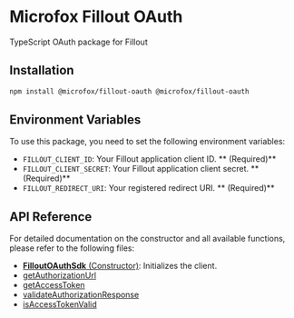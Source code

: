 # Microfox Fillout OAuth

TypeScript OAuth package for Fillout

## Installation

```bash
npm install @microfox/fillout-oauth @microfox/fillout-oauth
```

## Environment Variables

To use this package, you need to set the following environment variables:

- `FILLOUT_CLIENT_ID`: Your Fillout application client ID. ** (Required)**
- `FILLOUT_CLIENT_SECRET`: Your Fillout application client secret. ** (Required)**
- `FILLOUT_REDIRECT_URI`: Your registered redirect URI. ** (Required)**

## API Reference

For detailed documentation on the constructor and all available functions, please refer to the following files:

- [**FilloutOAuthSdk** (Constructor)](./docs/FilloutOAuthSdk.md): Initializes the client.
- [getAuthorizationUrl](./docs/getAuthorizationUrl.md)
- [getAccessToken](./docs/getAccessToken.md)
- [validateAuthorizationResponse](./docs/validateAuthorizationResponse.md)
- [isAccessTokenValid](./docs/isAccessTokenValid.md)

